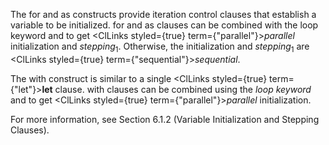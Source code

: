  



The for and as constructs provide iteration control clauses that establish a variable to be initialized. for and as clauses can be combined with the loop keyword and to get <ClLinks styled={true} term={"parallel"}><i>parallel</i></ClLinks> initialization and *stepping*<sub>1</sub>. Otherwise, the initialization and *stepping*<sub>1</sub> are <ClLinks styled={true} term={"sequential"}><i>sequential</i></ClLinks>. 



The with construct is similar to a single <ClLinks styled={true} term={"let"}><b>let</b></ClLinks> clause. with clauses can be combined using the *loop keyword* and to get <ClLinks styled={true} term={"parallel"}><i>parallel</i></ClLinks> initialization. 



For more information, see Section 6.1.2 (Variable Initialization and Stepping Clauses).
 